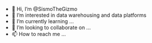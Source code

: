 - 👋 Hi, I’m @SismoTheGizmo
- 👀 I’m interested in data warehousing and data platforms
- 🌱 I’m currently learning ...
- 💞️ I’m looking to collaborate on ...
- 📫 How to reach me ...

<!---
SismoTheGizmo/SismoTheGizmo is a ✨ special ✨ repository because its `README.md` (this file) appears on your GitHub profile.
You can click the Preview link to take a look at your changes.
--->
